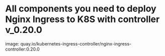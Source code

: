 # All components you need to deploy Nginx Ingress to K8S with controller v_0.20.0

image: quay.io/kubernetes-ingress-controller/nginx-ingress-controller:0.20.0
